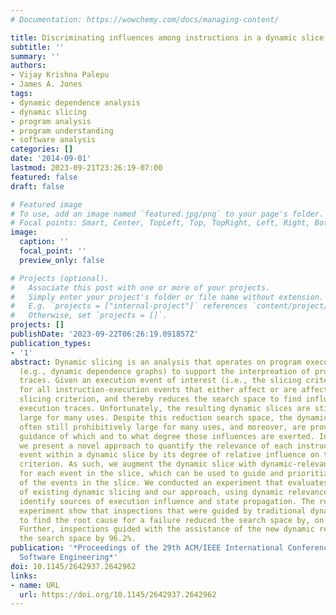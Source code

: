 ```yaml
---
# Documentation: https://wowchemy.com/docs/managing-content/

title: Discriminating influences among instructions in a dynamic slice
subtitle: ''
summary: ''
authors:
- Vijay Krishna Palepu
- James A. Jones
tags:
- dynamic dependence analysis
- dynamic slicing
- program analysis
- program understanding
- software analysis
categories: []
date: '2014-09-01'
lastmod: 2023-09-21T23:26:19-07:00
featured: false
draft: false

# Featured image
# To use, add an image named `featured.jpg/png` to your page's folder.
# Focal points: Smart, Center, TopLeft, Top, TopRight, Left, Right, BottomLeft, Bottom, BottomRight.
image:
  caption: ''
  focal_point: ''
  preview_only: false

# Projects (optional).
#   Associate this post with one or more of your projects.
#   Simply enter your project's folder or file name without extension.
#   E.g. `projects = ["internal-project"]` references `content/project/deep-learning/index.md`.
#   Otherwise, set `projects = []`.
projects: []
publishDate: '2023-09-22T06:26:19.091857Z'
publication_types:
- '1'
abstract: Dynamic slicing is an analysis that operates on program execution models
  (e.g., dynamic dependence graphs) to support the interpreation of program-execution
  traces. Given an execution event of interest (i.e., the slicing criterion), it solves
  for all instruction-execution events that either affect or are affected by that
  slicing criterion, and thereby reduces the search space to find influences within
  execution traces. Unfortunately, the resulting dynamic slices are still often prohibitively
  large for many uses. Despite this reduction search space, the dynamic slices are
  often still prohibitively large for many uses, and moreover, are provided without
  guidance of which and to what degree those influences are exerted. In this work,
  we present a novel approach to quantify the relevance of each instruction-execution
  event within a dynamic slice by its degree of relative influence on the slicing
  criterion. As such, we augment the dynamic slice with dynamic-relevance measures
  for each event in the slice, which can be used to guide and prioritize inspection
  of the events in the slice. We conducted an experiment that evaluates the ability
  of existing dynamic slicing and our approach, using dynamic relevance, to correctly
  identify sources of execution influence and state propagation. The results of the
  experiment show that inspections that were guided by traditional dynamic slicing
  to find the root cause for a failure reduced the search space by, on average, 61.3%.
  Further, inspections guided with the assistance of the new dynamic relevance reduced
  the search space by 96.2%.
publication: '*Proceedings of the 29th ACM/IEEE International Conference on Automated
  Software Engineering*'
doi: 10.1145/2642937.2642962
links:
- name: URL
  url: https://doi.org/10.1145/2642937.2642962
---
```

